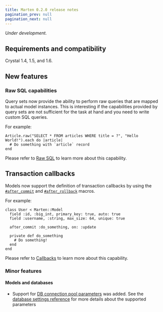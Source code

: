 ```yaml
---
title: Marten 0.2.0 release notes
pagination_prev: null
pagination_next: null
---
```


_Under development._

## Requirements and compatibility

Crystal 1.4, 1.5, and 1.6.

## New features

### Raw SQL capabilities

Query sets now provide the ability to perform raw queries that are mapped to actual model instances. This is interesting if the capabilities provided by query sets are not sufficient for the task at hand and you need to write custom SQL queries.

For example:

```crystal
Article.raw("SELECT * FROM articles WHERE title = ?", "Hello World!").each do |article|
  # Do something with `article` record
end
```

Please refer to [Raw SQL](../../models-and-databases/raw-sql) to learn more about this capability.

## Transaction callbacks

Models now support the definition of transaction callbacks by using the [`#after_commit`](../../models-and-databases/callbacks#aftercommit) and [`#after_rollback`](../../models-and-databases/callbacks#afterrollback) macros.

For example:

```crystal
class User < Marten::Model
  field :id, :big_int, primary_key: true, auto: true
  field :username, :string, max_size: 64, unique: true

  after_commit :do_something, on: :update

  private def do_something
    # Do something!
  end
end
```

Please refer to [Callbacks](../../models-and-databases/callbacks) to learn more about this capability.

### Minor features

#### Models and databases

* Support for [DB connection pool parameters](https://crystal-lang.org/reference/database/connection_pool.html) was added. See the [database settings reference](../../development/reference/settings#database-settings) for more details about the supported parameters
